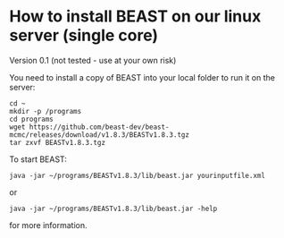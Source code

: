 # How to install BEAST on our linux server (single core) #
Version 0.1 (not tested - use at your own risk)

You need to install a copy of BEAST into your local folder to run it on the server:
~~~
cd ~
mkdir -p /programs
cd programs
wget https://github.com/beast-dev/beast-mcmc/releases/download/v1.8.3/BEASTv1.8.3.tgz
tar zxvf BEASTv1.8.3.tgz
~~~

To start BEAST:
~~~
java -jar ~/programs/BEASTv1.8.3/lib/beast.jar yourinputfile.xml
~~~
or 
~~~
java -jar ~/programs/BEASTv1.8.3/lib/beast.jar -help
~~~
for more information.
